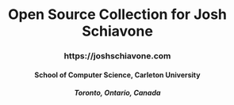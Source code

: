 <h1 align="center">Open Source Collection for Josh Schiavone</h1>
<h3 align="center">https://joshschiavone.com</h3>
<h4 align="center">School of Computer Science, Carleton University </h4>
<h5 align="center">Toronto, Ontario, Canada </h5>


